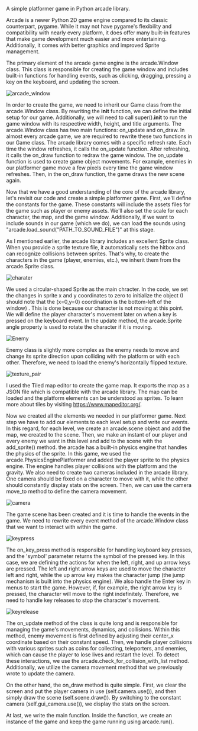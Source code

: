 A simple platformer game in Python arcade library.

Arcade is a newer Python 2D game engine compared to its classic counterpart, pygame. While it may not have pygame's flexibility and compatibility with nearly every platform, it does offer many built-in features that make game development much easier and more entertaining. Additionally, it comes with better graphics and improved Sprite management.

The primary element of the arcade game engine is the arcade.Window class. This class is responsible for creating the game window and includes built-in functions for handling events, such as clicking, dragging, pressing a key on the keyboard, and updating the screen.

![arcade_window](https://github.com/user-attachments/assets/3e6cb3ca-ff78-466c-b6b6-2479010ea6db)

In order to create the game, we need to inherit our Game class from the arcade.Window class. By rewriting the __init__ function, we can define the initial setup for our game. Additionally, we will need to call super().__init__ to run the game window with its respective width, height, and title arguments. The arcade.Window class has two main functions: on_update and on_draw. In almost every arcade game, we are required to rewrite these two functions in our Game class. The arcade library comes with a specific refresh rate. Each time the window refreshes, it calls the on_update function. After refreshing, it calls the on_draw function to redraw the game window. The on_update function is used to create game object movements. For example, enemies in our platformer game move a few pixels every time the game window refreshes. Then, in the on_draw function, the game draws the new scene again.

Now that we have a good understanding of the core of the arcade library, let's revisit our code and create a simple platformer game. First, we'll define the constants for the game. These constants will include the assets files for the game such as player or enemy assets. We'll also set the scale for each character, the map, and the game window. Additionally, if we want to include sounds in our game (which we do), we can load the sounds using "arcade.load_sound("PATH_TO_SOUND_FILE")" at this stage.

As I mentioned earlier, the arcade library includes an excellent Sprite class. When you provide a sprite texture file, it automatically sets the hitbox and can recognize collisions between sprites. That's why, to create the characters in the game (player, enemies, etc.), we inherit them from the arcade.Sprite class.

![charater](https://github.com/user-attachments/assets/f53a9488-ad42-40b8-a9eb-61ff16b689b4)

We used a circular-shaped Sprite as the main chracter. In the code, we set the changes in sprite x and y coordinates to zero to initialize the object (I should note that the (x=0,y=0) coordination is the bottom-left of the window) . This is done because our character is not moving at this point. We will define the player character's movement later on when a key is pressed on the keyboard event. In the update method, the arcade.Sprite angle property is used to rotate the character if it is moving.

![Enemy](https://github.com/user-attachments/assets/c9790b1c-d402-4766-9215-63a46f36cf40)

Enemy class is slightly more complex as the enemy needs to move and change its sprite direction upon colliding with the platform or with each other. Therefore, we need to load the enemy's horizontally flipped texture.

![texture_pair](https://github.com/user-attachments/assets/f35bf301-57b8-4c5a-9c52-f3c7a50ca461)

I used the Tiled map editor to create the game map. It exports the map as a JSON file which is compatible with the arcade library. The map can be loaded and the platform elements can be understood as sprites. To learn more about tiles by visiting https://www.mapeditor.org/.

Now we created all the elements we needed in our platformer game. Next step we have to add our elements to each level setup and write our events. In this regard, for each level, we create an arcade.scene object and add the map, we created to the scene. Then, we make an instant of our player and every enemy we want in this level and add to the scene with the add_sprite() method. the arcade has a built-in physics engine that handles the physics of the sprite. In this game, we used the arcade.PhysicsEnginePlatformer and added the player sprite to the physics engine. The engine handles player collisions with the platform and the gravity. We also need to create two cameras included in the arcade library. One camera should be fixed on a character to move with it, while the other should constantly display stats on the screen. Then, we can use the camera move_to method to define the camera movement.

![camera](https://github.com/user-attachments/assets/7e8aaf0b-179d-4593-8c25-df64ca8590f5)

The game scene has been created and it is time to handle the events in the game. We need to rewrite every event method of the arcade.Window class that we want to interact with within the game.

![keypress](https://github.com/user-attachments/assets/d5200b48-116d-4bf5-9e68-6d401cf82110)

The on_key_press method is responsible for handling keyboard key presses, and the 'symbol' parameter returns the symbol of the pressed key. In this case, we are defining the actions for when the left, right, and up arrow keys are pressed. The left and right arrow keys are used to move the character left and right, while the up arrow key makes the character jump (the jump mechanism is built into the physics engine). We also handle the Enter key in menus to start the game. However, if, for example, the right arrow key is pressed, the character will move to the right indefinitely. Therefore, we need to handle key releases to stop the character's movement.

![keyrelease](https://github.com/user-attachments/assets/91b9ed12-4e82-4e4f-b997-08a738f2fb7c)

The on_update method of the class is quite long and is responsible for managing the game's movements, dynamics, and collisions. Within this method, enemy movement is first defined by adjusting their center_x coordinate based on their constant speed. Then, we handle player collisions with various sprites such as coins for collecting, teleporters, and enemies, which can cause the player to lose lives and restart the level. To detect these interactions, we use the arcade.check_for_collision_with_list method. Additionally, we utilize the camera movement method that we previously wrote to update the camera.

On the other hand, the on_draw method is quite simple. First, we clear the screen and put the player camera in use (self.camera.use()), and then simply draw the scene (self.scene.draw()). By switching to the constant camera (self.gui_camera.use()), we display the stats on the screen.

At last, we write the main function. Inside the function, we create an instance of the game and keep the game running using arcade.run().
